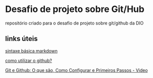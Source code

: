 # Desafio de projeto sobre Git/Hub
repositório criado para o desafio de projeto sobre git/github da DIO


## links úteis
[sintaxe básica markdown](https://www.markdownguide.org/)

[como utilizar o github?](https://www.google.com/search?q=github&rlz=1C1SQJL_pt-BRBR965BR965&sxsrf=AOaemvKHaFNQDVV8eAOvOCgZsFrPZGeJbg%3A1635605962967&ei=yl19YZe1Oqmq1sQPk4mQ4As&oq=github&gs_lcp=Cgdnd3Mtd2l6EAMyBAgjECcyCgguEMcBENEDECcyBQgAEIAEMgcIABCxAxBDMggIABCABBCxAzIICAAQgAQQsQMyBwgAELEDEEMyCAgAEIAEELEDMgUIABCABDIFCAAQgAQ6BwgjELADECc6BwgAEEcQsAM6EAguEMcBENEDEMgDELADEENKBQg4EgExSgQIQRgAUPQjWPQjYO0maAJwAngAgAFsiAFskgEDMC4xmAEAoAEByAELwAEB&sclient=gws-wiz&ved=0ahUKEwiXwqiDs_LzAhUplZUCHZMEBLwQ4dUDCA4&uact=5#:~:text=O%20que%20%C3%A9%20GitHub%20e%20como%20us%C3%A1-lo%20-%20Canaltech)

[Git e Github: O que são, Como Configurar e Primeiros Passos - Video](https://www.google.com/search?rlz=1C1SQJL_pt-BRBR965BR965&tbm=vid&sxsrf=AOaemvLqnN-jRIB6Vnyt3Li9sqw2EXCRcw:1635605968852&q=github&sa=X&ved=2ahUKEwiNyo-Gs_LzAhXsppUCHfQiBUcQ8ccDegQIIRAD&biw=1366&bih=657&dpr=1#:~:text=Git%20e%20Github%3A%20O%20que%20s%C3%A3o%2C%20Como%20Configurar%20e%20Primeiros%20Passos)
